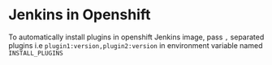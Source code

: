 # Jenkins in Openshift

To automatically install plugins in openshift Jenkins image, pass `,` separated plugins i.e `plugin1:version,plugin2:version` in environment variable named `INSTALL_PLUGINS`
